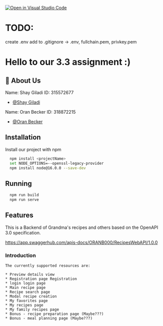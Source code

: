 [![Open in Visual Studio Code](https://classroom.github.com/assets/open-in-vscode-718a45dd9cf7e7f842a935f5ebbe5719a5e09af4491e668f4dbf3b35d5cca122.svg)](https://classroom.github.com/online_ide?assignment_repo_id=11305589&assignment_repo_type=AssignmentRepo)



 # TODO:
create .env
add to .gitignore -> .env, fullchain.pem, privkey.pem

# Hello to our 3.3 assignment :)


## 🚀 About Us
Name: Shay Giladi
ID: 315572677
- [@Shay Giladi](https://github.com/trickdeath0)

Name: Oran Becker
ID: 318872215
- [@Oran Becker](https://github.com/OranBe)



## Installation

Install our project with npm

```bash
  npm install <projectName>
  set NODE_OPTIONS=--openssl-legacy-provider
  npm install node@16.0.0 --save-dev
```

## Running

```bash
  npm run build
  npm run serve
```


## Features

This is a Backend of Grandma's recipes and others based on the OpenAPI 3.0 specification.

https://app.swaggerhub.com/apis-docs/ORANB000/RecipesWebAPI/1.0.0
  
  ### Introduction
    The currently supported resources are:

    * Preview details view
    * Registration page Registration
    * login login page
    * Main recipe page
    * Recipe search page
    * Modal recipe creation
    * My favorites page
    * My recipes page
    * My family recipes page
    * Bonus - recipe preparation page (Maybe???)
    * Bonus - meal planning page (Maybe???)